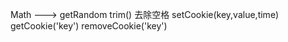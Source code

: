 Math  --->  getRandom
trim()  去除空格
setCookie(key,value,time)   getCookie('key') removeCookie('key')
